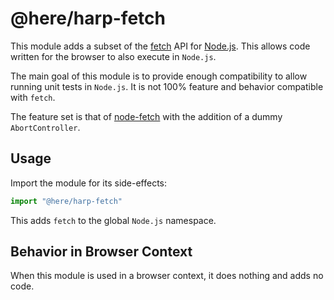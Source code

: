 # @here/harp-fetch

This module adds a subset of the [fetch](https://harp-fetch.spec.whatwg.org/) API for [Node.js](https://nodejs.org/). This allows code written for the browser to also execute in `Node.js`.

The main goal of this module is to provide enough compatibility to allow running unit tests in `Node.js`. It is not 100% feature and behavior compatible with `fetch`.

The feature set is that of [node-fetch](https://www.npmjs.com/package/node-fetch) with the addition of a dummy `AbortController`.

## Usage

Import the module for its side-effects:

```JavaScript
import "@here/harp-fetch"
```

This adds `fetch` to the global `Node.js` namespace.

## Behavior in Browser Context

When this module is used in a browser context, it does nothing and adds no code.
